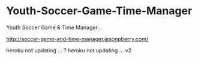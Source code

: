 # Youth-Soccer-Game-Time-Manager
Youth Soccer Game &amp; Time Manager...

http://soccer-game-and-time-manager.jasonpberry.com/

heroku not updating ... ? 
heroku not updating ... v2
